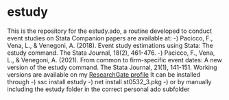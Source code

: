 # estudy
This is the repository for the estudy.ado, a routine developed to conduct event studies on Stata
Companion papers are available at:
  -) Pacicco, F., Vena, L., & Venegoni, A. (2018). Event study estimations using Stata: The estudy command. The Stata Journal, 18(2), 461-476.
  -) Pacicco, F., Vena, L., & Venegoni, A. (2021). From common to firm-specific event dates: A new version of the estudy command. The Stata Journal, 21(1), 141-151.
Working versions are available on my <a href ="https://www.researchgate.net/profile/Fausto-Pacicco/research">ResearchGate profile</a>
It can be installed through
  -) ssc install estudy
  -) net install st0532_3.pkg
  -) or by manually including the estudy folder in the correct personal ado subfolder
